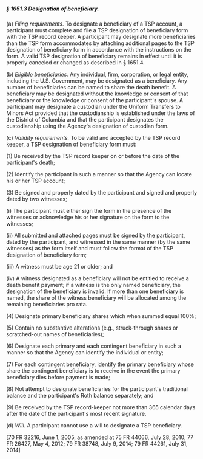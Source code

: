 ##### § 1651.3 Designation of beneficiary. #####

(a) *Filing requirements.* To designate a beneficiary of a TSP account, a participant must complete and file a TSP designation of beneficiary form with the TSP record keeper. A participant may designate more beneficiaries than the TSP form accommodates by attaching additional pages to the TSP designation of beneficiary form in accordance with the instructions on the form. A valid TSP designation of beneficiary remains in effect until it is properly canceled or changed as described in § 1651.4.

(b) *Eligible beneficiaries.* Any individual, firm, corporation, or legal entity, including the U.S. Government, may be designated as a beneficiary. Any number of beneficiaries can be named to share the death benefit. A beneficiary may be designated without the knowledge or consent of that beneficiary or the knowledge or consent of the participant's spouse. A participant may designate a custodian under the Uniform Transfers to Minors Act provided that the custodianship is established under the laws of the District of Columbia and that the participant designates the custodianship using the Agency's designation of custodian form.

(c) *Validity requirements.* To be valid and accepted by the TSP record keeper, a TSP designation of beneficiary form must:

(1) Be received by the TSP record keeper on or before the date of the participant's death;

(2) Identify the participant in such a manner so that the Agency can locate his or her TSP account;

(3) Be signed and properly dated by the participant and signed and properly dated by two witnesses;

(i) The participant must either sign the form in the presence of the witnesses or acknowledge his or her signature on the form to the witnesses;

(ii) All submitted and attached pages must be signed by the participant, dated by the participant, and witnessed in the same manner (by the same witnesses) as the form itself and must follow the format of the TSP designation of beneficiary form;

(iii) A witness must be age 21 or older; and

(iv) A witness designated as a beneficiary will not be entitled to receive a death benefit payment; if a witness is the only named beneficiary, the designation of the beneficiary is invalid. If more than one beneficiary is named, the share of the witness beneficiary will be allocated among the remaining beneficiaries pro rata.

(4) Designate primary beneficiary shares which when summed equal 100%;

(5) Contain no substantive alterations (e.g., struck-through shares or scratched-out names of beneficiaries);

(6) Designate each primary and each contingent beneficiary in such a manner so that the Agency can identify the individual or entity;

(7) For each contingent beneficiary, identify the primary beneficiary whose share the contingent beneficiary is to receive in the event the primary beneficiary dies before payment is made;

(8) Not attempt to designate beneficiaries for the participant's traditional balance and the participant's Roth balance separately; and

(9) Be received by the TSP record-keeper not more than 365 calendar days after the date of the participant's most recent signature.

(d) *Will.* A participant cannot use a will to designate a TSP beneficiary.

[70 FR 32216, June 1, 2005, as amended at 75 FR 44066, July 28, 2010; 77 FR 26427, May 4, 2012; 79 FR 38748, July 9, 2014; 79 FR 44261, July 31, 2014]
